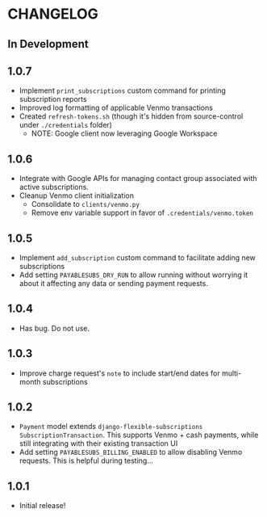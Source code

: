 # CHANGELOG

## In Development

## 1.0.7
* Implement `print_subscriptions` custom command for printing subscription reports
* Improved log formatting of applicable Venmo transactions
* Created `refresh-tokens.sh` (though it's hidden from source-control under `./credentials` folder)
  * NOTE: Google client now leveraging Google Workspace

## 1.0.6
* Integrate with Google APIs for managing contact group associated with active subscriptions.
* Cleanup Venmo client initialization
  * Consolidate to `clients/venmo.py`
  * Remove env variable support in favor of `.credentials/venmo.token`

## 1.0.5
* Implement `add_subscription` custom command to facilitate adding new subscriptions
* Add setting `PAYABLESUBS_DRY_RUN` to allow running without worrying it about
  it affecting any data or sending payment requests.
 
## 1.0.4
* Has bug. Do not use.

## 1.0.3
* Improve charge request's `note` to include start/end dates for multi-month subscriptions

## 1.0.2
* `Payment` model extends `django-flexible-subscriptions` `SubscriptionTransaction`.
  This supports Venmo + cash payments, while still integrating with their existing transaction UI
* Add setting `PAYABLESUBS_BILLING_ENABLED` to allow disabling Venmo requests.
  This is helpful during testing...

## 1.0.1
* Initial release!
